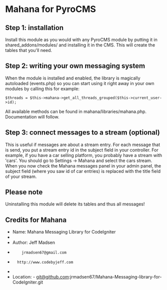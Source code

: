 Mahana for PyroCMS
==================

Step 1: installation
-----
Install this module as you would with any PyroCMS module by putting it in shared_addons/modules/ and installing it in the CMS. This will create the tables that you'll need. 

Step 2: writing your own messaging system
------
When the module is installed and enabled, the library is magically autoloaded (events.php) so you can start using it right away in your own modules by calling this for example:

`$threads = $this->mahana->get_all_threads_grouped($this->current_user->id);`

All available methods can be found in mahana/libraries/mahana.php. Documentation will follow.

Step 3: connect messages to a stream (optional)
------
This is useful if messages are about a stream entry. For each message that is send, you put a stream entry id in the subject field in your controller. For example, if you have a car selling platform, you probably have a stream with 'cars'. You should go to Settings -> Mahana and select the cars stream. When you now check the Mahana messages panel in your admin panel, the subject field (where you saw id of car entries) is replaced with the title field of your stream.

Please note
------
Uninstalling this module will delete its tables and thus all messages!

Credits for Mahana
----------
* Name:  Mahana Messaging Library for CodeIgniter
*
* Author: Jeff Madsen
*		  jrmadsen67@gmail.com
*       http://www.codebyjeff.com
*
* Location: - git@github.com:jrmadsen67/Mahana-Messaging-library-for-CodeIgniter.git

